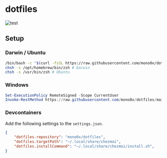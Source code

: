 # dotfiles

![test](https://github.com/mono0x/dotfiles/workflows/test/badge.svg)

## Setup

### Darwin / Ubuntu

```sh
/bin/bash -c "$(curl -fsSL https://raw.githubusercontent.com/mono0x/dotfiles/main/install.sh)"
chsh -s /opt/homebrew/bin/zsh # Darwin
chsh -s /usr/bin/zsh # Ubuntu
```

### Windows

```powershell
Set-ExecutionPolicy RemoteSigned -Scope CurrentUser
Invoke-RestMethod https://raw.githubusercontent.com/mono0x/dotfiles/main/install.ps1 | Invoke-Expression
```

### Devcontainers

Add the following settings to the `settings.json`.

```json
{
    "dotfiles.repository": "mono0x/dotfiles",
    "dotfiles.targetPath": "~/.local/share/chezmoi",
    "dotfiles.installCommand": "~/.local/share/chezmoi/install.sh",
}
```
